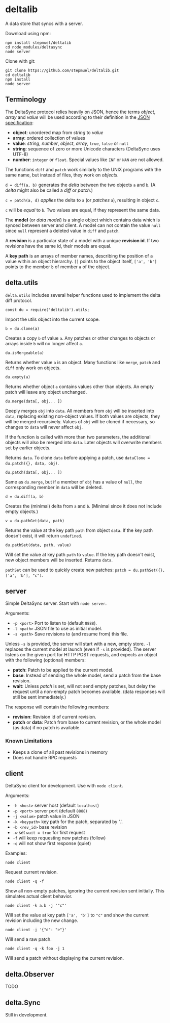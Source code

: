 # deltalib

A data store that syncs with a server.

Download using npm:

    npm install stepmuel/deltalib
    cd node_modules/deltasync
    node server

Clone with git:

    git clone https://github.com/stepmuel/deltalib.git
    cd deltalib
    npm install
    node server

## Terminology

The DeltaSync protocol relies heavily on JSON, hence the terms *object*, *array* and *value* will be used according to their definition in the [JSON specification](http://json.org/): 

* **object**: unordered map from *string* to *value*
* **array**: ordered collection of values
* **value**: *string*, *number*, *object*, *array*, `true`, `false` or `null`
* **string**: sequence of zero or more Unicode characters (DeltaSync uses UTF-8)
* **number**: `integer` or `float`. Special values like `INF` or `NAN` are not allowed.

The functions `diff` and `patch` work similarly to the UNIX programs with the same name, but instead of files, they work on *objects*. 

`d = diff(a, b)` generates the *delta* between the two objects `a` and `b`. (A *delta* might also be called a *diff* or *patch*.) 

`c = patch(a, d)` *applies* the delta to `a` (or *patches* `a`), resulting in object `c`.

`c` will be *equal* to `b`. Two values are equal, if they represent the same data. 

The **model** (or *data model*) is a single object which contains data which is synced between server and client. A model can not contain the value `null` since `null` represent a deleted value in `diff` and `patch`. 

A **revision** is a particular state of a model with a unique **revision id**. If two revisions have the same id, their models are equal. 

A **key path** is an arrays of member names, describing the position of a value within an object hierarchy. `[]` points to the object itself, `['a', 'b']` points to the member `b` of member `a` of the object. 

## delta.utils

`delta.utils` includes several helper functions used to implement the delta diff protocol.

    const du = require('deltalib').utils;

Import the utils object into the current scope. 

    b = du.clone(a)

Creates a copy `b` of value `a`. Any patches or other changes to objects or arrays inside `b` will no longer affect `a`. 

    du.isMergeable(a)

Returns whether value `a` is an object. Many functions like `merge`, `patch` and `diff` only work on objects. 

    du.empty(a)

Returns whether object `a` contains values other than objects. An empty patch will leave any object unchanged. 

    du.merge(data[, obj... ])

Deeply merges `obj` into `data`. All members from `obj` will be inserted into `data`, replacing existing non-object values. If both values are objects, they will be merged recursively. Values of `obj` will be cloned if necessary, so changes to `data` will never affect `obj`.

If the function is called with more than two parameters, the additional objects will also be merged into `data`. Later objects will overwrite members set by earlier objects. 

Returns `data`. To clone `data` before applying a patch, use `dataClone = du.patch({}, data, obj)`. 

    du.patch(data[, obj... ])

Same as `du.merge`, but if a member of `obj` has a value of `null`, the corresponding member in `data` will be deleted.

    d = du.diff(a, b)

Creates the (minimal) delta from `a` and `b`. (Minimal since it does not include empty objects.)

    v = du.pathGet(data, path)

Returns the value at the key path `path` from object `data`. If the key path doesn't exist, it will return `undefined`. 

    du.pathSet(data, path, value)

Will set the value at key path `path` to `value`. If the key path doesn't exist, new object members will be inserted. Returns `data`.

`pathSet` can be used to quickly create new patches: `patch = du.pathSet({}, ['a', 'b'], "c")`. 

## server

Simple DeltaSync server. Start with `node server`.

Arguments:

* `-p <port>` Port to listen to (default `8888`).
* `-l <path>` JSON file to use as initial model.
* `-s <path>` Save revisions to (and resume from) this file.

Unless `-s` is provided, the server will start with a new, empty store. `-l` replaces the current model at launch (even if `-s` is provided). The server listens on the given port for HTTP POST requests, and expects an object with the following (optional) members:

* **patch**: Patch to be applied to the current model.
* **base**: Instead of sending the whole model, send a patch from the base revision.
* **wait**: Unless *patch* is set, will not send empty patches, but delay the request until a non-empty patch becomes available. (data responses will still be sent immediately.)

The response will contain the following members:

* **revision**: Revision id of current revision.
* **patch** or **data**: Patch from base to current revision, or the whole model (as data) if no patch is available.  

### Known Limitations

* Keeps a clone of all past revisions in memory
* Does not handle RPC requests

## client

DeltaSync client for development. Use with `node client`.

Arguments:

* `-h <host>` server host (default `localhost`)
* `-p <port>` server port (default `8888`)
* `-j <value>` patch value in JSON
* `-k <keypath>` key path for the patch, separated by '.'.
* `-b <rev_id>` base revision
* `-w` set `wait = true` for first request
* `-f` will keep requesting new patches (follow)
* `-q` will not show first response (quiet)

Examples:

    node client

Request current revision.

    node client -q -f

Show all non-empty patches, ignoring the current revision sent initially. This simulates actual client behavior. 

    node client -k a.b -j '"c"'

Will set the value at key path `['a', 'b']` to `"c"` and show the current revision including the new change.

    node client -j '{"d": "e"}'

Will send a raw patch.

    node client -q -k foo -j 1

Will send a patch without displaying the current revision.

## delta.Observer

TODO

## delta.Sync

Still in development. 
